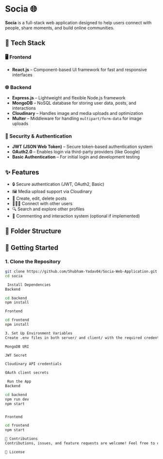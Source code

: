# Socia 🌐

**Socia** is a full-stack web application designed to help users connect with people, share moments, and build online communities.

## 🔧 Tech Stack

### 🖥️ Frontend
- **React.js** – Component-based UI framework for fast and responsive interfaces

### 🌐 Backend
- **Express.js** – Lightweight and flexible Node.js framework
- **MongoDB** – NoSQL database for storing user data, posts, and interactions
- **Cloudinary** – Handles image and media uploads and optimization
- **Multer** – Middleware for handling `multipart/form-data` for image uploads

### 🔐 Security & Authentication
- **JWT (JSON Web Token)** – Secure token-based authentication system
- **OAuth2.0** – Enables login via third-party providers (like Google)
- **Basic Authentication** – For initial login and development testing

## ✨ Features

- 🔒 Secure authentication (JWT, OAuth2, Basic)
- 🖼️ Media upload support via Cloudinary
- 📝 Create, edit, delete posts
- 🧑‍🤝‍🧑 Connect with other users
- 🔍 Search and explore other profiles
- 💬 Commenting and interaction system (optional if implemented)

## 📁 Folder Structure


## 🚀 Getting Started

### 1. Clone the Repository

```bash
git clone https://github.com/Shubham-Yadav04/Socia-Web-Application.git
cd socia

 Install Dependencies
Backend

cd backend
npm install

Frontend

cd frontend
npm install

3. Set Up Environment Variables
Create .env files in both server/ and client/ with the required credentials like:

MongoDB URI

JWT Secret

Cloudinary API credentials

OAuth client secrets

 Run the App
Backend

cd backend
npm run dev
npm start


Frontend

cd frontend
npm start

🙌 Contributions
Contributions, issues, and feature requests are welcome! Feel free to open an issue or submit a pull request.

📄 License
